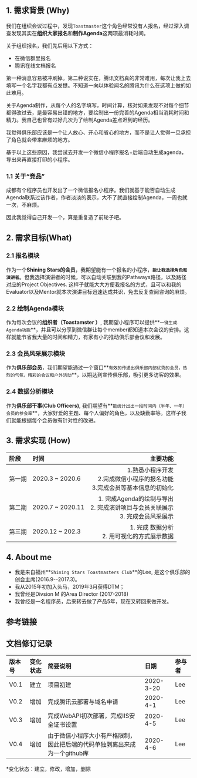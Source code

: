﻿## 1. 需求背景 (Why)

我们在组织会议过程中，发现`Toastmaster`这个角色经常没有人报名，经过深入调查发现其实在**组织大家报名**和**制作Agenda**这两项最消耗时间。

关于组织报名，我们先后用以下方式：
- 在微信群里报名
- 腾讯在线文档报名

第一种消息容易被冲刷掉。第二种说实在，腾讯文档真的非常难用，每次让我上去填写一个名字我都有点发憷。不知道一向以体验闻名的腾讯为什么在这项上做的如此难用。

关于Agenda制作，从每个人的名字填写，时间计算，核对如果发现不对每个细节都得改过去，是最容易出错的地方，要绘制出一份完善的Agenda相当消耗时间和精力。我自己也曾有过好几次为了绘制Agenda差点迟到的经历。

我觉得俱乐部应该是一个让人放心、开心和省心的地方，而不是让人觉得一旦承担了角色就会带来麻烦的地方。

基于以上这些原因，我尝试去开发一个微信小程序报名+后端自动生成agenda，导出来再直接打印的小程序。

### 1.1 关于“竞品”
 成都有个程序员也开发出了一个微信报名小程序。我们就基于能否自动生成Agenda联系过该作者，作者淡淡的表示，大不了就直接绘制Agenda，一周也就一次，不麻烦。

因此我觉得自己开发一个，算是重复造了前轮子吧。

## 2.  需求目标(What)

### 2.1 报名模块

作为一个**Shining Stars的会员**，我期望能有一个报名的小程序，**`能让我选择角色和演讲者`**。但我选择演讲者的时候，可以自动关联到我的Pathways路径，以及路径对应的Project Objectives. 这样子就能大大方便我报名的方式，且可以和我的Evaluator以及Mentor就本次演讲目标迅速达成共识，免去反复查阅咨询的麻烦。

### 2.2 绘制Agenda模块

作为每次会议的**组织者（Toastamster ）**, 我期望小程序可以提供**`一键生成Agenda功能`**，并且可以分享到微信群让每个member都知道本次会议的安排。这样就能节省我大量的时间和精力，有家有小的推动俱乐部会议和发展。

### 2.3 会员风采展示模块

作为**俱乐部会员**，我们期望能通过一个窗口**`有效的传递出俱乐部内部优秀的会员，热烈的气氛，精彩的会议和户外活动`**，以期达到宣传俱乐部，吸引更多访客的效果。

### 2.4 数据分析模块

作为**俱乐部干事(Club Officers)**, 我们期望有**`能统计出出一段时间内（半年、一年）会员的参会率`**，大家好爱的主题、每个人偏好的角色，以及缺勤率等。这样子我们就能根据每个会员做有针对性的改进。

## 3. 需求实现 (How)

| 阶段 |     时间|   主要功能|
| :-------- | :--------| ------: |
| 第一期|   2020.3 ~ 2020.6|  1.熟悉小程序开发 <br>2.完成微信小程序的报名功能  <br> 3.完成会员等基本信息的初始化 |
|第二期| 2020.7 ~ 2020.11| 1. 完成Agenda的绘制与导出 <br>2. 完成演讲项目与会员关联展示<br> 3. 完成会员风采展示|
|第三期|2020.12 ~ 202.3 |1. 完成 数据分析 <br>2. 用可视化的方式展示数据  |


## 4. About me
- 我是来自福州**`Shining Stars Toastmasters Club`**的Lee, 是这个俱乐部的创会主席(2016.9--2017.3)。
- 我从2015年初加入头马，2019年3月获得DTM；
- 我曾经是Divsion M 的Area Director (2017-2018)
- 我曾经是一名程序员，后来转去做了产品5年，现在又转回来做开发。

## 参考链接


## 文档修订记录

| 版本号|     变化状态|   简要说明|  日期	|   参与者   |
| :-------- | :--------| :------ |:------ |:------ |
| V0.1|   建立| 项目初建|2020-3-20| Lee|
| V0.2|  增加| 完成腾讯云部署与域名申请|2020-4-1 | Lee|
| V0.3|  增加|完成WebAPI初次部署，完成IIS安全证书设置|2020-4-5 | Lee|
| V0.4|  增加|由于微信小程序大小有严格限制，因此把后端的代码单独剥离出来成为一个github库|2020-4-6 | Lee|


*变化状态：建立，修改，增加，删除
